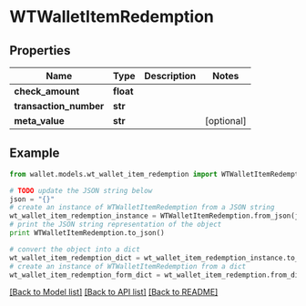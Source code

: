 # WTWalletItemRedemption


## Properties

Name | Type | Description | Notes
------------ | ------------- | ------------- | -------------
**check_amount** | **float** |  | 
**transaction_number** | **str** |  | 
**meta_value** | **str** |  | [optional] 

## Example

```python
from wallet.models.wt_wallet_item_redemption import WTWalletItemRedemption

# TODO update the JSON string below
json = "{}"
# create an instance of WTWalletItemRedemption from a JSON string
wt_wallet_item_redemption_instance = WTWalletItemRedemption.from_json(json)
# print the JSON string representation of the object
print WTWalletItemRedemption.to_json()

# convert the object into a dict
wt_wallet_item_redemption_dict = wt_wallet_item_redemption_instance.to_dict()
# create an instance of WTWalletItemRedemption from a dict
wt_wallet_item_redemption_form_dict = wt_wallet_item_redemption.from_dict(wt_wallet_item_redemption_dict)
```
[[Back to Model list]](../README.md#documentation-for-models) [[Back to API list]](../README.md#documentation-for-api-endpoints) [[Back to README]](../README.md)


